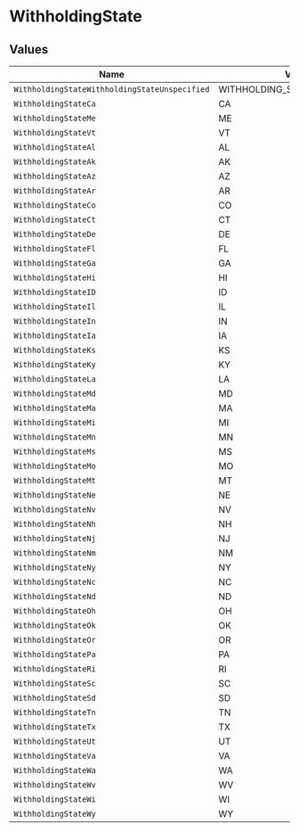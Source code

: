 # WithholdingState


## Values

| Name                                          | Value                                         |
| --------------------------------------------- | --------------------------------------------- |
| `WithholdingStateWithholdingStateUnspecified` | WITHHOLDING_STATE_UNSPECIFIED                 |
| `WithholdingStateCa`                          | CA                                            |
| `WithholdingStateMe`                          | ME                                            |
| `WithholdingStateVt`                          | VT                                            |
| `WithholdingStateAl`                          | AL                                            |
| `WithholdingStateAk`                          | AK                                            |
| `WithholdingStateAz`                          | AZ                                            |
| `WithholdingStateAr`                          | AR                                            |
| `WithholdingStateCo`                          | CO                                            |
| `WithholdingStateCt`                          | CT                                            |
| `WithholdingStateDe`                          | DE                                            |
| `WithholdingStateFl`                          | FL                                            |
| `WithholdingStateGa`                          | GA                                            |
| `WithholdingStateHi`                          | HI                                            |
| `WithholdingStateID`                          | ID                                            |
| `WithholdingStateIl`                          | IL                                            |
| `WithholdingStateIn`                          | IN                                            |
| `WithholdingStateIa`                          | IA                                            |
| `WithholdingStateKs`                          | KS                                            |
| `WithholdingStateKy`                          | KY                                            |
| `WithholdingStateLa`                          | LA                                            |
| `WithholdingStateMd`                          | MD                                            |
| `WithholdingStateMa`                          | MA                                            |
| `WithholdingStateMi`                          | MI                                            |
| `WithholdingStateMn`                          | MN                                            |
| `WithholdingStateMs`                          | MS                                            |
| `WithholdingStateMo`                          | MO                                            |
| `WithholdingStateMt`                          | MT                                            |
| `WithholdingStateNe`                          | NE                                            |
| `WithholdingStateNv`                          | NV                                            |
| `WithholdingStateNh`                          | NH                                            |
| `WithholdingStateNj`                          | NJ                                            |
| `WithholdingStateNm`                          | NM                                            |
| `WithholdingStateNy`                          | NY                                            |
| `WithholdingStateNc`                          | NC                                            |
| `WithholdingStateNd`                          | ND                                            |
| `WithholdingStateOh`                          | OH                                            |
| `WithholdingStateOk`                          | OK                                            |
| `WithholdingStateOr`                          | OR                                            |
| `WithholdingStatePa`                          | PA                                            |
| `WithholdingStateRi`                          | RI                                            |
| `WithholdingStateSc`                          | SC                                            |
| `WithholdingStateSd`                          | SD                                            |
| `WithholdingStateTn`                          | TN                                            |
| `WithholdingStateTx`                          | TX                                            |
| `WithholdingStateUt`                          | UT                                            |
| `WithholdingStateVa`                          | VA                                            |
| `WithholdingStateWa`                          | WA                                            |
| `WithholdingStateWv`                          | WV                                            |
| `WithholdingStateWi`                          | WI                                            |
| `WithholdingStateWy`                          | WY                                            |